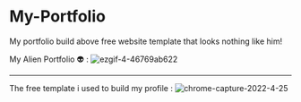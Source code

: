 # My-Portfolio
My portfolio build above free website template that looks nothing like him!


My Alien Portfolio 👽 : ![ezgif-4-46769ab622](https://user-images.githubusercontent.com/85915502/170406514-0466ea6e-d05d-4030-b172-60142ac4a1c4.gif)

__________________________________________________________________________________________________________________________________________________


The free template i used to build my profile :  ![chrome-capture-2022-4-25](https://user-images.githubusercontent.com/85915502/170190557-cfba1ecb-c9c6-46c0-be7d-d300bff3aad6.gif)



